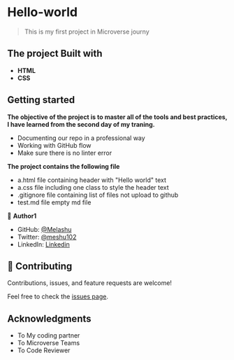 # Hello-world
> This is my first project in Microverse journy 

## **The project Built with**

- **HTML**
- **CSS**

## Getting started 
**The objective of the project is to master all of the tools and best practices, I have learned from the second day of my traning.**
- Documenting our repo in a professional way
- Working with GitHub flow 
- Make sure there is no linter error 

**The project contains the following file**
- a.html file containing header with "Hello world" text
- a.css file including one class to style the header text
- .gitignore file containing list of files not upload to github 
- test.md file empty md file 

👤 **Author1**

- GitHub: [@Melashu](https://github.com/melashu)
- Twitter: [@meshu102](https://twitter.com/meshu102)
- LinkedIn:  [Linkedin](https://www.linkedin.com/in/melashu-amare-033a50b8/)

## 🤝 Contributing

Contributions, issues, and feature requests are welcome!

Feel free to check the [issues page](https://github.com/melashu/Hello-world/issues).

## Acknowledgments

- To My coding partner
- To Microverse Teams
- To Code Reviewer

